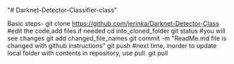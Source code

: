 "# Darknet-Detector-Classifier-class" 


Basic steps-
git clone https://github.com/jerinka/Darknet-Detector-Class
#edit the code,add files if needed
cd into_cloned_folder
git status
#you will see changes
git add changed_file_names
git commit -m "ReadMe.md file is changed with github instructions"
git push
#next time, inorder to update local folder with contents in repository, use pull.
git pull


